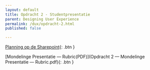 ```yaml
---
layout: default
title: Opdracht 2 - Studentpresentatie
parent: Designing User Experience
permalink: /dux/opdracht-2.html
published: false

---
```



[Planning op de Sharepoint](https://hrnl.sharepoint.com/:x:/r/sites/CMI-IUXD2122/Shared%20Documents/Designing%20User%20Experience/Opdracht%202%20%E2%80%94%20Mondelinge%20Presentatie%20%E2%80%94%20Planning%20Studenten.xlsx?d=wb75f4e90c85043ecaa71c9c4381aee3d&csf=1&web=1&e=QI74ax){: .btn }

[Mondelinge Presentatie — Rubric(PDF)](Opdracht 2 — Mondelinge Presentatie — Rubric.pdf){: .btn }